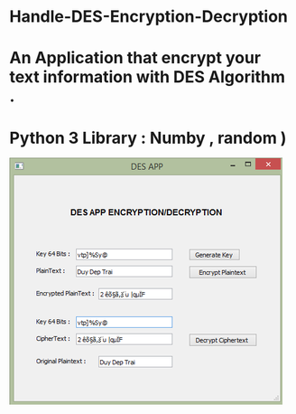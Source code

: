 # Handle-DES-Encryption-Decryption
# An Application that encrypt your text information with DES Algorithm .
# Python 3 Library : Numby , random )
![alt text](https://github.com/Baticsute/Handle-DES-Encryption-Decryption/blob/master/DESapp.jpg)
